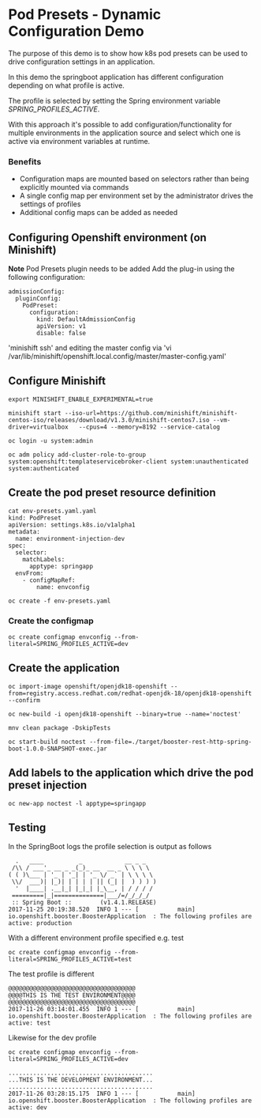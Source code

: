 # Pod Presets - Dynamic Configuration Demo
The purpose of this demo is to show how k8s pod presets can be used to drive configuration settings in an application.

In this demo the springboot application has different configuration depending on what profile is active. 

The profile is selected by setting the Spring environment variable _SPRING_PROFILES_ACTIVE_.

With this approach it's possible to add configuration/functionality for multiple environments in the application source and select which one is active via environment variables at runtime.

### Benefits  
* Configuration maps are mounted based on selectors rather than being explicitly mounted via commands
* A single config map per environment set by the administrator drives the settings of profiles
* Additional config maps can be added as needed

## Configuring Openshift environment (on Minishift)
**Note** Pod Presets plugin needs to be added
Add the plug-in using the following configuration:

````
admissionConfig:
  pluginConfig:
    PodPreset:
      configuration:
        kind: DefaultAdmissionConfig
        apiVersion: v1
        disable: false
````

 'minishift ssh' and editing the master config via 'vi /var/lib/minishift/openshift.local.config/master/master-config.yaml'



## Configure Minishift

````
export MINISHIFT_ENABLE_EXPERIMENTAL=true

minishift start --iso-url=https://github.com/minishift/minishift-centos-iso/releases/download/v1.3.0/minishift-centos7.iso --vm-driver=virtualbox   --cpus=4 --memory=8192 --service-catalog

oc login -u system:admin

oc adm policy add-cluster-role-to-group system:openshift:templateservicebroker-client system:unauthenticated system:authenticated

````




## Create the pod preset resource definition 

```
cat env-presets.yaml.yaml
kind: PodPreset
apiVersion: settings.k8s.io/v1alpha1
metadata:
  name: environment-injection-dev
spec:
  selector:
    matchLabels:
      apptype: springapp
  envFrom:
    - configMapRef:
        name: envconfig
```

```
oc create -f env-presets.yaml
```
### Create the configmap

```
oc create configmap envconfig --from-literal=SPRING_PROFILES_ACTIVE=dev
```


## Create the application 
```
oc import-image openshift/openjdk18-openshift --from=registry.access.redhat.com/redhat-openjdk-18/openjdk18-openshift --confirm

oc new-build -i openjdk18-openshift --binary=true --name='noctest'

mnv clean package -DskipTests

oc start-build noctest --from-file=./target/booster-rest-http-spring-boot-1.0.0-SNAPSHOT-exec.jar
```

## Add labels to the application which drive the pod preset injection
```
oc new-app noctest -l apptype=springapp
```

## Testing

In the SpringBoot logs the profile selection is output as follows

```
  .   ____          _            __ _ _
 /\\ / ___'_ __ _ _(_)_ __  __ _ \ \ \ \
( ( )\___ | '_ | '_| | '_ \/ _` | \ \ \ \
 \\/  ___)| |_)| | | | | || (_| |  ) ) ) )
  '  |____| .__|_| |_|_| |_\__, | / / / /
 =========|_|==============|___/=/_/_/_/
 :: Spring Boot ::        (v1.4.1.RELEASE)
2017-11-25 20:19:38.520  INFO 1 --- [           main] io.openshift.booster.BoosterApplication  : The following profiles are active: production
```


With a different environment profile specified e.g. test
```
oc create configmap envconfig --from-literal=SPRING_PROFILES_ACTIVE=test
``` 

The test profile is different
```
@@@@@@@@@@@@@@@@@@@@@@@@@@@@@@@@@@@@
@@@@THIS IS THE TEST ENVIRONMENT@@@@
@@@@@@@@@@@@@@@@@@@@@@@@@@@@@@@@@@@@
2017-11-26 03:14:01.455  INFO 1 --- [           main] io.openshift.booster.BoosterApplication  : The following profiles are active: test
```

Likewise for the dev profile

```
oc create configmap envconfig --from-literal=SPRING_PROFILES_ACTIVE=dev
```

```
.........................................
...THIS IS THE DEVELOPMENT ENVIRONMENT...
.........................................
2017-11-26 03:28:15.175  INFO 1 --- [           main] io.openshift.booster.BoosterApplication  : The following profiles are active: dev
```


